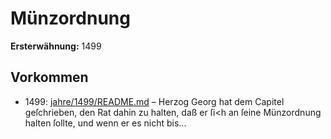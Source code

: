 # Münzordnung

**Ersterwähnung:** 1499

## Vorkommen
- 1499: [jahre/1499/README.md](../jahre/1499/README.md) – Herzog Georg hat dem Capitel geſchrieben, den Rat
dahin zu halten, daß er ſi<h an ſeine Münzordnung halten
ſollte, und wenn er es nicht bis...
